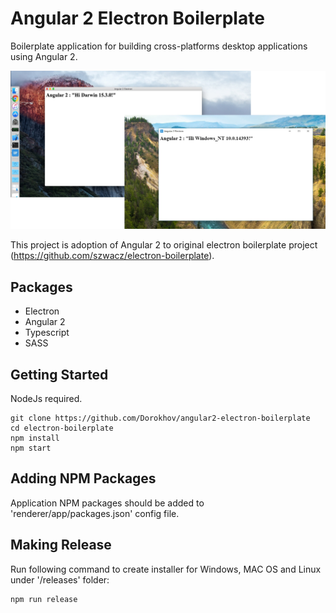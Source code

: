 
# Angular 2 Electron Boilerplate #

Boilerplate application for building cross-platforms desktop applications using Angular 2.

![alt tag](demo-picture.jpg)

This project is adoption of Angular 2 to original electron boilerplate project (https://github.com/szwacz/electron-boilerplate).

## Packages ##

* Electron
* Angular 2
* Typescript
* SASS

## Getting Started ##

NodeJs required.

```
git clone https://github.com/Dorokhov/angular2-electron-boilerplate
cd electron-boilerplate
npm install
npm start
```

## Adding NPM Packages ##

Application NPM packages should be added to 'renderer/app/packages.json' config file.

## Making Release ##

Run following command to create installer for Windows, MAC OS and Linux under '/releases' folder:

```
npm run release
```

